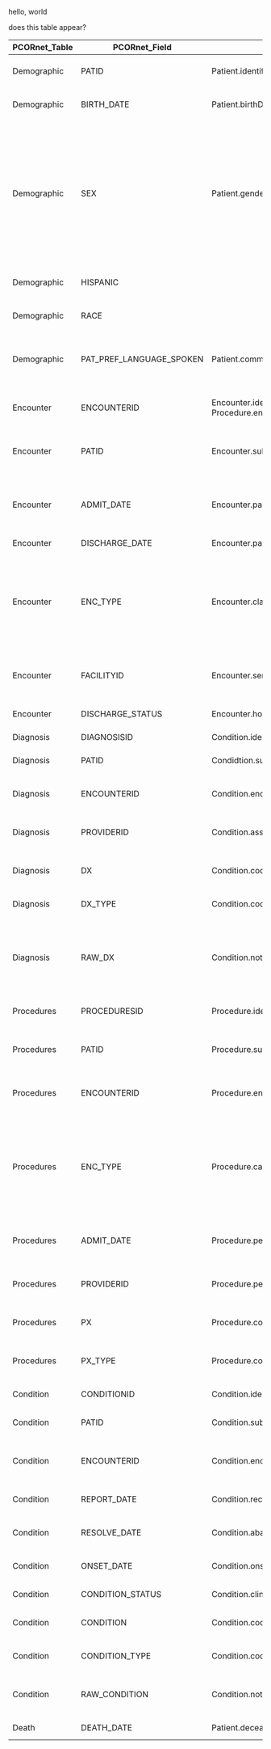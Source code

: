 hello, world

does this table appear?

PCORnet_Table|PCORnet_Field|FHIR_PATH|Raw_or_Codable|Logic
-|-|-|-|-
Demographic|PATID|Patient.identifier|Raw|Patient ID serves as an identifer for the patient in the record.
Demographic|BIRTH_DATE|Patient.birthDate|Raw|Birthdate of the patient is recognized in both.
Demographic|SEX|Patient.gender|Codable|"PCORnet accounts for Sex assigned at birth, current gender identity, and sexual orientation. FHIR only accounts for ""gender for record-keeping purposes"". CAMPFHIR pulls from DEMOGRAPHIC_SEX for simplicity purposes."
Demographic|HISPANIC||Codable|This is part of a FHIR Ethnicity extension.
Demographic|RACE||Codable|This is part of a FHIR Ethnicity extension.
Demographic|PAT_PREF_LANGUAGE_SPOKEN|Patient.communication.language|Codable|Preferred language of the patient is recognized in both PCORnet CDM and FHIR.
Encounter|ENCOUNTERID|Encounter.idenftifier / Procedure.encounter.refrence|Raw|Encounter is referenced throughout the FHIR specifications.
Encounter|PATID|Encounter.subject.reference|Raw|Within an encounter resource, the identifier of the patient is recorded.
Encounter|ADMIT_DATE|Encounter.participant.period.start|Codable|"FHIR stores the ""period of time during the encounter that the participant participated""."
Encounter|DISCHARGE_DATE|Encounter.participant.period.end|Codable|See above.
Encounter|ENC_TYPE|Encounter.class|Codeable|"PCORnet has types of encounters (ambulatory, emergency department, etc.). FHIR treats these as a ""Class"" of encounter. The vocabulary is similar."
Encounter|FACILITYID|Encounter.serviceprovider.reference|Raw|Reference to the facility where the encounter took place.
Encounter|DISCHARGE_STATUS|Encounter.hospitalization.dischargedisposition|Codable|Type of location where the patient was discharged.
Diagnosis|DIAGNOSISID|Condition.identifier.value|Raw|ID of the condition.
Diagnosis|PATID|Condidtion.subject|Raw|Reference to the patient who has the condition.
Diagnosis|ENCOUNTERID|Condition.encounter|Raw|Encounter where the diagnosis of condition happened.
Diagnosis|PROVIDERID|Condition.asserter|Raw|Reference to the person who asserted the condition.
Diagnosis|DX|Condition.code|Raw|The medical code of the diagnosis/condition.
Diagnosis|DX_TYPE|Condition.code|Codable|The coding system that accompanies the medical code.
Diagnosis|RAW_DX|Condition.note|Raw|"PCORnet stores textual descriptions of diagnosis in the raw field. FHIR has space for a ""note"" for additional information."
Procedures|PROCEDURESID|Procedure.identifier|Raw|The identifier of the proceudre that took place.
Procedures|PATID|Procedure.subject|Raw|Reference to the person who recieved the procedure.
Procedures|ENCOUNTERID|Procedure.encounter|Raw|Reference to the encounter in which the procedure took place.
Procedures|ENC_TYPE|Procedure.category|Raw|"PCORnet has types of encounters (ambulatory, emergency department, etc.). FHIR treats these as a ""Class"" of encounter. The vocabulary is similar."
Procedures|ADMIT_DATE|Procedure.performeddatetime|Raw|Date of the encounter in which the procedure took place.
Procedures|PROVIDERID|Procedure.performer.actor|Raw|Reference to the provider who performed the procedure.
Procedures|PX|Procedure.code|Raw|The medical code corresponding to the procedure.
Procedures|PX_TYPE|Procedure.code|The coding systems that accompanies the medical code.|
Condition|CONDITIONID|Condition.identifier|Raw|ID of the condition record.
Condition|PATID|Condition.subject|Raw|Reference to the patient who has the condition.
Condition|ENCOUNTERID|Condition.encounter|Raw|Reference to the encounter where the condition was recorded.
Condition|REPORT_DATE|Condition.recordedDate|Raw|Date that the condition was recorded.
Condition|RESOLVE_DATE|Condition.abatementDateTime|Raw|Date that the condition was resolved.
Condition|ONSET_DATE|Condition.onsetDateTime|Raw|Date that the condition started for the patient.
Condition|CONDITION_STATUS|Condition.clinicalStatus|Codable|Current status of the condition.
Condition|CONDITION|Condition.code|Raw|The medical code corresponding to the condition.
Condition|CONDITION_TYPE|Condition.code|Codable|the coding system that accompanies the condition.
Condition|RAW_CONDITION|Condition.note|Raw|PCORnet uses this to store the textual description of the condition.
Death|DEATH_DATE|Patient.deceasedDateTime|Raw|Recorded date of patient death.
